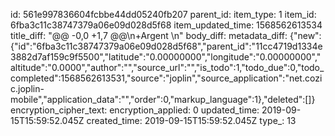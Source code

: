 id: 561e997836604fcbbe44dd05240fb207
parent_id: 
item_type: 1
item_id: 6fba3c11c38747379a06e09d028d5f68
item_updated_time: 1568562613534
title_diff: "@@ -0,0 +1,7 @@\n+Argent \n"
body_diff: 
metadata_diff: {"new":{"id":"6fba3c11c38747379a06e09d028d5f68","parent_id":"11cc4719d1334e3882d7af159c9f5500","latitude":"0.00000000","longitude":"0.00000000","altitude":"0.0000","author":"","source_url":"","is_todo":1,"todo_due":0,"todo_completed":1568562613531,"source":"joplin","source_application":"net.cozic.joplin-mobile","application_data":"","order":0,"markup_language":1},"deleted":[]}
encryption_cipher_text: 
encryption_applied: 0
updated_time: 2019-09-15T15:59:52.045Z
created_time: 2019-09-15T15:59:52.045Z
type_: 13